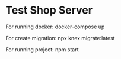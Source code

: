 <h1>Test Shop Server</h1>
<p>For running docker: docker-compose up</p>
<p>For create migration: npx knex migrate:latest</p>
<p>For running project: npm start</p>
